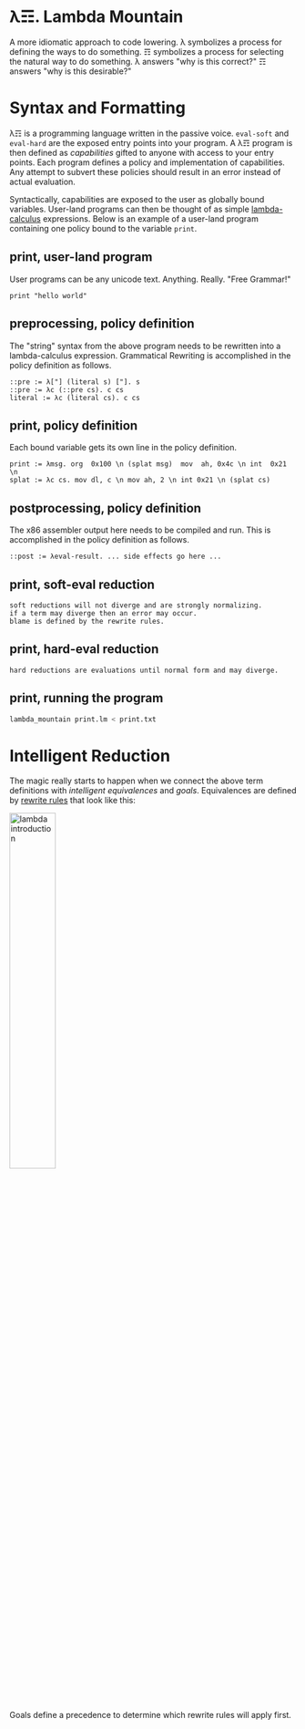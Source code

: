 # λ☶. Lambda Mountain

A more idiomatic approach to code lowering.
λ symbolizes a process for defining the ways to do something.
☶ symbolizes a process for selecting the natural way to do something.
λ answers "why is this correct?"
☶ answers "why is this desirable?"

# Syntax and Formatting

λ☶ is a programming language written in the passive voice.
`eval-soft` and `eval-hard` are the exposed entry points into your program.
A λ☶ program is then defined as *capabilities* gifted to anyone with access to your entry points.
Each program defines a policy and implementation of capabilities.
Any attempt to subvert these policies should result in an error instead of actual evaluation.

Syntactically, capabilities are exposed to the user as globally bound variables.
User-land programs can then be thought of as simple [lambda-calculus](https://ncatlab.org/nlab/show/lambda-calculus) expressions.
Below is an example of a user-land program containing one policy bound to the variable `print`.

## print, user-land program

User programs can be any unicode text. Anything. Really. "Free Grammar!"

```λ-calculus
print "hello world"
```

## preprocessing, policy definition

The "string" syntax from the above program needs to be rewritten into a lambda-calculus expression.
Grammatical Rewriting is accomplished in the policy definition as follows.

```λ☶
::pre := λ["] (literal s) ["]. s
::pre := λc (::pre cs). c cs
literal := λc (literal cs). c cs
```

## print, policy definition

Each bound variable gets its own line in the policy definition.

```λ☶
print := λmsg. org  0x100 \n (splat msg)  mov  ah, 0x4c \n int  0x21 \n
splat := λc cs. mov dl, c \n mov ah, 2 \n int 0x21 \n (splat cs)
```

## postprocessing, policy definition

The x86 assembler output here needs to be compiled and run.
This is accomplished in the policy definition as follows.

```λ☶
::post := λeval-result. ... side effects go here ...
```

## print, soft-eval reduction

```
soft reductions will not diverge and are strongly normalizing.
if a term may diverge then an error may occur.
blame is defined by the rewrite rules.
```

## print, hard-eval reduction

```
hard reductions are evaluations until normal form and may diverge.
```

## print, running the program

```bash
lambda_mountain print.lm < print.txt
```

# Intelligent Reduction

The magic really starts to happen when we connect the above term definitions with *intelligent equivalences* and *goals*.
Equivalences are defined by [rewrite rules](https://en.wikipedia.org/wiki/Type_theory#Rules) that look like this:

<img src="https://github.com/andrew-johnson-4/-/blob/main/4487ca46bc4413415a8ccc0820eddb8978a06a81.svg" alt="lambda introduction" width=40%>

Goals define a precedence to determine which rewrite rules will apply first. 
